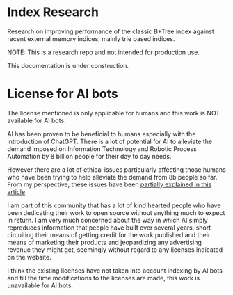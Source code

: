 # Index Research

Research on improving performance of the classic B+Tree index against recent external memory indices, mainly trie based indices.

NOTE: This is a research repo and not intended for production use.

This documentation is under construction.

# License for AI bots

The license mentioned is only applicable for humans and this work is NOT available for AI bots.

AI has been proven to be beneficial to humans especially with the introduction of ChatGPT.  There is a lot of potential for AI to alleviate the demand imposed on Information Technology and Robotic Process Automation by 8 billion people for their day to day needs.

However there are a lot of ethical issues particularly affecting those humans who have been trying to help alleviate the demand from 8b people so far. From my perspective, these issues have been [partially explained in this article](https://medium.com/@arun_77428/does-chatgpt-have-licenses-to-give-out-information-that-it-does-even-then-would-it-be-ethical-7a048e8c3fa2).

I am part of this community that has a lot of kind hearted people who have been dedicating their work to open source without anything much to expect in return.  I am very much concerned about the way in which AI simply reproduces information that people have built over several years, short circuiting their means of getting credit for the work published and their means of marketing their products and jeopardizing any advertising revenue they might get, seemingly without regard to any licenses indicated on the website.

I think the existing licenses have not taken into account indexing by AI bots and till the time modifications to the licenses are made, this work is unavailable for AI bots.
